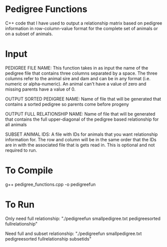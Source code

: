 # Pedigree Functions
C++ code that I have used to output a relationship matrix based on pedigree information in row-column-value format for the complete set of animals or on a subset of animals.

# Input 
PEDIGREE FILE NAME: This function takes in as input the name of the pedigree file that contains three columns separated by a space. The three columns refer to the animal sire and dam and can be in any format (i.e. numeric or alpha-numeric). An animal can't have a value of zero and missing parents have a value of 0.

OUTPUT SORTED PEDIGREE NAME: Name of file that will be generated that contains a sorted pedigree so parents come before progeny

OUTPUT FULL RELATIONSHIP NAME: Name of file that will be generated that contains the full upper-diagonal of the pedigree based relationship for all animals

SUBSET ANIMAL IDS: A file with IDs for animals that you want relationship information for. The row and column will be in the same order that the IDs are in with the associated file that is gets read in. This is optional and not required to run.

# To Compile
g++ pedigree_functions.cpp -o pedigreefun

# To Run
Only need full relationship: "./pedigreefun smallpedigree.txt pedigreesorted fullrelationship"

Need full and subset relationship: "./pedigreefun smallpedigree.txt pedigreesorted fullrelationship subsetids"
